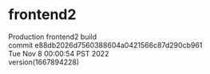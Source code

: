 # frontend2  
Production frontend2 build  
commit e88db2026d7560388604a0421566c87d290cb961  
Tue Nov 8 00:00:54 PST 2022  
version(1667894228)  
